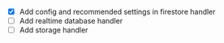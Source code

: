- [X] Add config and recommended settings in firestore handler
- [ ] Add realtime database handler
- [ ] Add storage handler